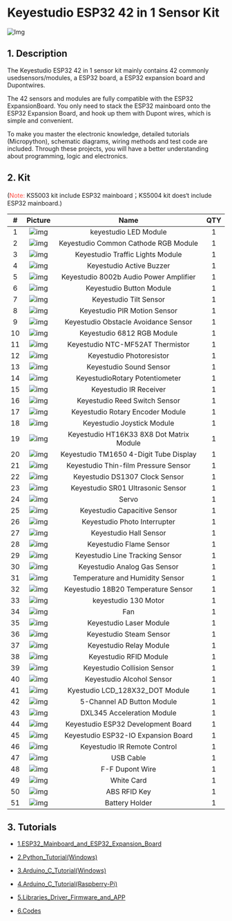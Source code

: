 # Keyestudio ESP32 42 in 1 Sensor Kit
![Img](./media/img-20231110141609.jpg)

## 1. Description

The Keyestudio ESP32 42 in 1 sensor kit mainly contains 42 commonly usedsensors/modules, a ESP32 board, a ESP32 expansion board and Dupontwires.

The 42 sensors and modules are fully compatible with the ESP32 ExpansionBoard. You only need to stack the ESP32 mainboard onto the ESP32 Expansion Board, and hook up them with Dupont wires, which is simple and convenient.

To make you master the electronic knowledge, detailed tutorials (Micropython), schematic diagrams, wiring methods and test code are included. Through these projects, you will have a better understanding about programming, logic and electronics.

## 2. Kit

(<span style="color: rgb(255, 76, 65);">Note:</span> KS5003 kit include ESP32 mainboard；KS5004 kit does‘t include ESP32 mainboard.)

|  #   |         Picture         |                   Name                   | QTY  |
| :--: | :---------------------: | :--------------------------------------: | :--: |
|  1   | ![img](media/wps1.jpg)  |          keyestudio LED Module           |  1   |
|  2   | ![img](media/wps2.jpg)  |   Keyestudio Common Cathode RGB Module   |  1   |
|  3   | ![img](media/wps3.jpg)  |     Keyestudio Traffic Lights Module     |  1   |
|  4   | ![img](media/wps4.jpg)  |         Keyestudio Active Buzzer         |  1   |
|  5   | ![img](media/wps5.jpg)  |  Keyestudio 8002b Audio Power Amplifier  |  1   |
|  6   | ![img](media/wps6.jpg)  |         Keyestudio Button Module         |  1   |
|  7   | ![img](media/wps7.jpg)  |          Keyestudio Tilt Sensor          |  1   |
|  8   | ![img](media/wps8.jpg)  |       Keyestudio PIR Motion Sensor       |  1   |
|  9   | ![img](media/wps9.jpg)  |   Keyestudio Obstacle Avoidance Sensor   |  1   |
|  10  | ![img](media/wps10.jpg) |        Keyestudio 6812 RGB Module        |  1   |
|  11  | ![img](media/wps11.jpg) |     Keyestudio NTC-MF52AT Thermistor     |  1   |
|  12  | ![img](media/wps12.jpg) |         Keyestudio Photoresistor         |  1   |
|  13  | ![img](media/wps13.jpg) |         Keyestudio Sound Sensor          |  1   |
|  14  | ![img](media/wps14.jpg) |      KeyestudioRotary Potentiometer      |  1   |
|  15  | ![img](media/wps15.jpg) |          Keyestudio IR Receiver          |  1   |
|  16  | ![img](media/wps16.jpg) |      Keyestudio Reed Switch Sensor       |  1   |
|  17  | ![img](media/wps17.jpg) |     Keyestudio Rotary Encoder Module     |  1   |
|  18  | ![img](media/wps18.jpg) |        Keyestudio Joystick Module        |  1   |
|  19  | ![img](media/wps19.jpg) | Keyestudio HT16K33 8X8 Dot Matrix Module |  1   |
|  20  | ![img](media/wps20.jpg) |  Keyestudio TM1650 4-Digit Tube Display  |  1   |
|  21  | ![img](media/wps21.jpg) |   Keyestudio Thin-film Pressure Sensor   |  1   |
|  22  | ![img](media/wps22.jpg) |      Keyestudio DS1307 Clock Sensor      |  1   |
|  23  | ![img](media/wps23.jpg) |    Keyestudio SR01 Ultrasonic Sensor     |  1   |
|  24  | ![img](media/wps24.jpg) |                  Servo                   |  1   |
|  25  | ![img](media/wps25.jpg) |       Keyestudio Capacitive Sensor       |  1   |
|  26  | ![img](media/wps26.jpg) |       Keyestudio Photo Interrupter       |  1   |
|  27  | ![img](media/wps27.jpg) |          Keyestudio Hall Sensor          |  1   |
|  28  | ![img](media/wps28.jpg) |         Keyestudio Flame Sensor          |  1   |
|  29  | ![img](media/wps29.jpg) |     Keyestudio Line Tracking Sensor      |  1   |
|  30  | ![img](media/wps30.jpg) |       Keyestudio Analog Gas Sensor       |  1   |
|  31  | ![img](media/wps31.jpg) |     Temperature and Humidity Sensor      |  1   |
|  32  | ![img](media/wps32.jpg) |   Keyestudio 18B20 Temperature Sensor    |  1   |
|  33  | ![img](media/wps33.jpg) |           keyestudio 130 Motor           |  1   |
|  34  | ![img](media/wps34.jpg) |                   Fan                    |  1   |
|  35  | ![img](media/wps35.jpg) |         Keyestudio Laser Module          |  1   |
|  36  | ![img](media/wps36.jpg) |         Keyestudio Steam Sensor          |  1   |
|  37  | ![img](media/wps37.jpg) |         Keyestudio Relay Module          |  1   |
|  38  | ![img](media/wps38.jpg) |          Keyestudio RFID Module          |  1   |
|  39  | ![img](media/wps39.jpg) |       Keyestudio Collision Sensor        |  1   |
|  40  | ![img](media/wps40.jpg) |        Keyestudio Alcohol Sensor         |  1   |
|  41  | ![img](media/wps41.jpg) |     Kyestudio LCD_128X32_DOT Module      |  1   |
|  42  | ![img](media/wps42.jpg) |        5-Channel AD Button Module        |  1   |
|  43  | ![img](media/wps43.jpg) |        DXL345 Acceleration Module        |  1   |
|  44  | ![img](media/wps44.jpg) |    Keyestudio ESP32 Development Board    |  1   |
|  45  | ![img](media/wps45.png) |   Keyestudio ESP32-IO Expansion Board    |  1   |
|  46  | ![img](media/wps46.jpg) |       Keyestudio IR Remote Control       |  1   |
|  47  | ![img](media/wps47.jpg) |                USB Cable                 |  1   |
|  48  | ![img](media/wps48.jpg) |             F-F Dupont Wire              |  1   |
|  49  | ![img](media/wps49.jpg) |                White Card                |  1   |
|  50  | ![img](media/wps50.jpg) |               ABS RFID Key               |  1   |
|  51  | ![img](media/wps51.png) |              Battery Holder              |  1   |


## 3. Tutorials

* [1.ESP32_Mainboard_and_ESP32_Expansion_Board](1.ESP32_Mainboard_and_ESP32_Expansion_Board.md)

* [2.Python_Tutorial(Windows)](2.Python_Tutorial(Windows)/Python_Tutorial(Windows).md)

* [3.Arduino_C_Tutorial(Windows)](3.Arduino_C_Tutorial(Windows)/Arduino_C_Tutorial(Windows).md)

* [4.Arduino_C_Tutorial(Raspberry-Pi)](4.Arduino_C_Tutorial(Raspberry-Pi)/Arduino_C_Tutorial(Raspberry-Pi).md)

* [5.Libraries_Driver_Firmware_and_APP](5.Libraries_Driver_Firmware_and_APP.zip)

* [6.Codes](6.Codes.zip)


